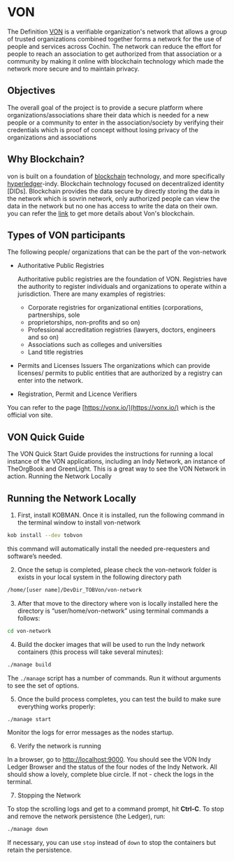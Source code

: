 # VON

The Definition [VON](https://github.com/bcgov/von) is a verifiable organization's network that allows a group of trusted organizations combined together forms a network for the use of people and services across Cochin. The network can reduce the effort for people to reach an association to get authorized from that association or a community by making it online with blockchain technology which made the network more secure and to maintain privacy.

## Objectives

The overall goal of the project is to provide a secure platform where organizations/associations share their data which is needed for a new people or a community to enter in the association/society by verifying their credentials which is proof of concept without losing privacy of the organizations and associations 

## Why Blockchain?

von is built on a foundation of [blockchain](https://en.wikipedia.org/wiki/Blockchain) technology, and more specifically [hyperledger](https://en.wikipedia.org/wiki/Hyperledger)-indy. Blockchain technology focused on decentralized identity [DIDs]. Blockchain provides the data secure by directly storing the data in the network which is sovrin network, only authorized people can view the data in the network but no one has access to write the data on their own. you can refer the [link](https://vonx.io/getting_started/vons-blockchain-basis/) to get more details about Von's blockchain.

## Types of VON participants

The following people/ organizations that can be the part of the von-network
 - Authoritative Public Registries
    
    Authoritative public registries are the foundation of VON. Registries have the authority to register individuals and organizations to operate within a jurisdiction. There are many examples of registries:
    - Corporate registries for organizational entities (corporations, partnerships, sole 
    - proprietorships, non-profits and so on)
    - Professional accreditation registries (lawyers, doctors, engineers and so on)
    - Associations such as colleges and universities
    - Land title registries

- Permits and Licenses Issuers
    The organizations which can provide licenses/ permits to public entities that are authorized by a registry can enter into the network.
- Registration, Permit and Licence Verifiers

You can refer to the page [https://vonx.io/](https://vonx.io/) which is the official von site.

## VON Quick Guide

The VON Quick Start Guide provides the instructions for running a local instance of the VON applications, including an Indy Network, an instance of TheOrgBook and GreenLight. This is a great way to see the VON Network in action.
Running the Network Locally

## Running the Network Locally

1. First, install KOBMAN. Once it is installed, run the following command in the terminal window to install von-network 
```bash
kob install --dev tobvon
```
this command will automatically install the needed pre-requesters and software’s needed. 

2. Once the setup is completed, please check the von-network folder is exists in your local system in the following directory path 

```bash
/home/[user name]/DevDir_TOBVon/von-network

```

3. After that move to the directory where von is locally installed here the directory is “user/home/von-network” using terminal commands a follows:

```bash
cd von-network
```

4. Build the docker images that will be used to run the Indy network containers (this process will take several minutes):

```bash
./manage build
```

The `./manage` script has a number of commands. Run it without arguments to see the set of options.

5. Once the build process completes, you can test the build to make sure everything works properly:

```bash
./manage start
```

Monitor the logs for error messages as the nodes startup.

6. Verify the network is running

In a browser, go to [http://localhost:9000](http://localhost:9000). You should see the VON Indy Ledger Browser and the status of the four nodes of the Indy Network. All should show a lovely, complete blue circle. If not - check the logs in the terminal.

7. Stopping the Network

To stop the scrolling logs and get to a command prompt, hit **Ctrl-C**.  To stop and remove the network persistence (the Ledger), run:

```bash
./manage down
```

If necessary, you can use `stop` instead of `down` to stop the containers but retain the persistence.
